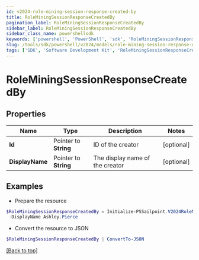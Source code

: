 ```yaml
---
id: v2024-role-mining-session-response-created-by
title: RoleMiningSessionResponseCreatedBy
pagination_label: RoleMiningSessionResponseCreatedBy
sidebar_label: RoleMiningSessionResponseCreatedBy
sidebar_class_name: powershellsdk
keywords: ['powershell', 'PowerShell', 'sdk', 'RoleMiningSessionResponseCreatedBy', 'V2024RoleMiningSessionResponseCreatedBy'] 
slug: /tools/sdk/powershell/v2024/models/role-mining-session-response-created-by
tags: ['SDK', 'Software Development Kit', 'RoleMiningSessionResponseCreatedBy', 'V2024RoleMiningSessionResponseCreatedBy']
---
```



# RoleMiningSessionResponseCreatedBy

## Properties

Name | Type | Description | Notes
------------ | ------------- | ------------- | -------------
**Id** |  Pointer to **String** | ID of the creator | [optional] 
**DisplayName** |  Pointer to **String** | The display name of the creator | [optional] 

## Examples

- Prepare the resource
```powershell
$RoleMiningSessionResponseCreatedBy = Initialize-PSSailpoint.V2024RoleMiningSessionResponseCreatedBy  -Id 2c918090761a5aac0176215c46a62d58 `
 -DisplayName Ashley.Pierce
```

- Convert the resource to JSON
```powershell
$RoleMiningSessionResponseCreatedBy | ConvertTo-JSON
```


[[Back to top]](#) 

